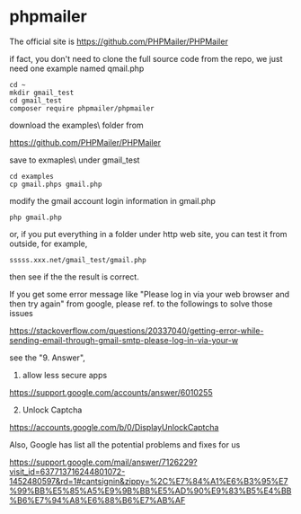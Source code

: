 # phpmailer

The official site is
https://github.com/PHPMailer/PHPMailer

if fact, you don't need to clone the full source code from the repo, 
we just need one example named qmail.php 

	cd ~
	mkdir gmail_test
	cd gmail_test
	composer require phpmailer/phpmailer

download the examples\ folder from 

https://github.com/PHPMailer/PHPMailer

save to exmaples\ under gmail_test 

	cd examples
	cp gmail.phps gmail.php

modify the gmail account login information in gmail.php

	php gmail.php 

or, if you put everything in a folder under http web site,
you can test it from outside, for example, 

	sssss.xxx.net/gmail_test/gmail.php

then see if the the result is correct.

If you get some error message like "Please log in via your web browser and then try again" 
from google, please ref. to the followings to solve those issues

https://stackoverflow.com/questions/20337040/getting-error-while-sending-email-through-gmail-smtp-please-log-in-via-your-w

see the "9. Answer", 

1. allow less secure apps

https://support.google.com/accounts/answer/6010255

2. Unlock Captcha

https://accounts.google.com/b/0/DisplayUnlockCaptcha

Also, Google has list all the potential problems and fixes for us

https://support.google.com/mail/answer/7126229?visit_id=637713716244801072-1452480597&rd=1#cantsignin&zippy=%2C%E7%84%A1%E6%B3%95%E7%99%BB%E5%85%A5%E9%9B%BB%E5%AD%90%E9%83%B5%E4%BB%B6%E7%94%A8%E6%88%B6%E7%AB%AF